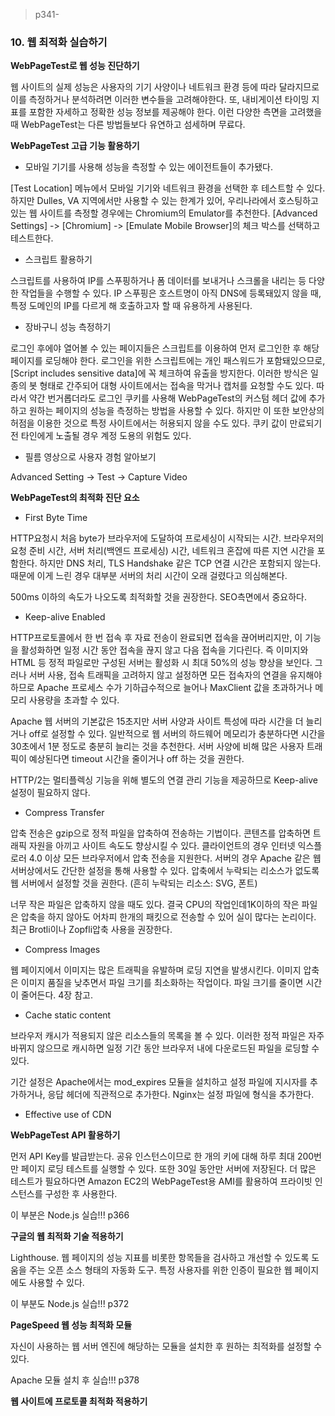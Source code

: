 > p341-

### 10. 웹 최적화 실습하기



**WebPageTest로 웹 성능 진단하기**

웹 사이트의 실제 성능은 사용자의 기기 사양이나 네트워크 환경 등에 따라 달라지므로 이를 측정하거나 분석하려면 이러한 변수들을 고려해야한다. 또, 내비게이션 타이밍 지표를 포함한 자세하고 정확한 성능 정보를 제공해야 한다. 이런 다양한 측면을 고려했을 때 WebPageTest는 다른 방법들보다 유연하고 섬세하며 무료다.



**WebPageTest 고급 기능 활용하기**

- 모바일 기기를 사용해 성능을 측정할 수 있는 에이전트들이 추가됐다. 

[Test Location] 메뉴에서 모바일 기기와 네트워크 환경을 선택한 후 테스트할 수 있다. 하지만 Dulles, VA 지역에서만 사용할 수 있는 한계가 있어, 우리나라에서 호스팅하고 있는 웹 사이트를 측정할 경우에는 Chromium의 Emulator를 추천한다. [Advanced Settings] -> [Chromium] -> [Emulate Mobile Browser]의 체크 박스를 선택하고 테스트한다.

- 스크립트 활용하기

스크립트를 사용하여 IP를 스푸핑하거나 폼 데이터를 보내거나 스크롤을 내리는 등 다양한 작업들을 수행할 수 있다. IP 스푸핑은 호스트명이 아직 DNS에 등록돼있지 않을 때, 특정 도메인의 IP를 다르게 해 호출하고자 할 때 유용하게 사용된다.

- 장바구니 성능 측정하기

로그인 후에야 열어볼 수 있는 페이지들은 스크립트를 이용하여 먼저 로그인한 후 해당 페이지를 로딩해야 한다. 로그인을 위한 스크립트에는 개인 패스워드가 포함돼있으므로, [Script includes sensitive data]에 꼭 체크하여 유출을 방지한다. 이러한 방식은 일종의 봇 형태로 간주되어 대형 사이트에서는 접속을 막거나 캡처를 요청할 수도 있다. 따라서 약간 번거롭더라도 로그인 쿠키를 사용해 WebPageTest의 커스텀 헤더 값에 추가하고 원하는 페이지의 성능을 측정하는 방법을 사용할 수 있다. 하지만 이 또한 보안상의 허점을 이용한 것으로 특정 사이트에서는 허용되지 않을 수도 있다. 쿠키 값이 만료되기 전 타인에게 노출될 경우 계정 도용의 위험도 있다.

- 필름 영상으로 사용자 경험 알아보기

Advanced Setting -> Test -> Capture Video



**WebPageTest의 최적화 진단 요소**

- First Byte Time

HTTP요청시 처음 byte가 브라우저에 도달하여 프로세싱이 시작되는 시간. 브라우저의 요청 준비 시간, 서버 처리(백엔드 프로세싱) 시간, 네트워크 혼잡에 따른 지연 시간을 포함한다. 하지만 DNS 처리, TLS Handshake 같은 TCP 연결 시간은 포함되지 않는다. 때문에 이게 느린 경우 대부분 서버의 처리 시간이 오래 걸렸다고 의심해본다. 

500ms 이하의 속도가 나오도록 최적화할 것을 권장한다. SEO측면에서 중요하다.

- Keep-alive Enabled

HTTP프로토콜에서 한 번 접속 후 자료 전송이 완료되면 접속을 끊어버리지만, 이 기능을 활성화하면 일정 시간 동안 접속을 끊지 않고 다음 접속을 기다린다. 즉 이미지와 HTML 등 정적 파일로만 구성된 서버는 활성화 시 최대 50%의 성능 향상을 보인다. 그러나 서버 사용, 접속 트래픽을 고려하지 않고 설정하면 모든 접속자의 연결을 유지해야하므로 Apache 프로세스 수가 기하급수적으로 늘어나 MaxClient 값을 초과하거나 메모리 사용량을 초과할 수 있다. 

Apache 웹 서버의 기본값은 15초지만 서버 사양과 사이트 특성에 따라 시간을 더 늘리거나 off로 설정할 수 있다. 일반적으로 웹 서버의 하드웨어 메모리가 충분하다면 시간을 30초에서 1분 정도로 충분히 늘리는 것을 추천한다. 서버 사양에 비해 많은 사용자 트래픽이 예상된다면 timeout 시간을 줄이거나 off 하는 것을 권한다. 

HTTP/2는 멀티플렉싱 기능을 위해 별도의 연결 관리 기능을 제공하므로 Keep-alive 설정이 필요하지 않다.

- Compress Transfer

압축 전송은 gzip으로 정적 파일을 압축하여 전송하는 기법이다. 콘텐츠를 압축하면 트래픽 자원을 아끼고 사이트 속도도 향상시킬 수 있다. 클라이언트의 경우 인터넷 익스플로러 4.0 이상 모든 브라우저에서 압축 전송을 지원한다. 서버의 경우 Apache 같은 웹 서버상에서도 간단한 설정을 통해 사용할 수 있다. 압축에서 누락되는 리소스가 없도록 웹 서버에서 설정할 것을 권한다. (흔히 누락되는 리소스: SVG, 폰트)

너무 작은 파일은 압축하지 않을 때도 있다. 결국 CPU의 작업인데1K이하의 작은 파일은 압축을 하지 않아도 어차피 한개의 패킷으로 전송할 수 있어 실이 많다는 논리이다. 최근 Brotli이나 Zopfli압축 사용을 권장한다.

- Compress Images

웹 페이지에서 이미지는 많은 트래픽을 유발하며 로딩 지연을 발생시킨다. 이미지 압축은 이미지 품질을 낮추면서 파일 크기를 최소화하는 작업이다. 파일 크기를 줄이면 시간이 줄어든다. 4장 참고.

- Cache static content

브라우저 캐시가 적용되지 않은 리소스들의 목록을 볼 수 있다. 이러한 정적 파일은 자주 바뀌지 않으므로 캐시하면 일정 기간 동안 브라우저 내에 다운로드된 파일을 로딩할 수 있다. 

기간 설정은 Apache에서는 mod_expires 모듈을 설치하고 설정 파일에 지시자를 추가하거나, 응답 헤더에 직관적으로 추가한다. Nginx는 설정 파일에 형식을 추가한다.

- Effective use of CDN



**WebPageTest API 활용하기**

먼저 API Key를 발급받는다. 공유 인스턴스이므로 한 개의 키에 대해 하루 최대 200번만 페이지 로딩 테스트를 실행할 수 있다. 또한 30일 동안만 서버에 저장된다. 더 많은 테스트가 필요하다면 Amazon EC2의 WebPageTest용 AMI를 활용하여 프라이빗 인스턴스를 구성한 후 사용한다.

이 부분은 Node.js 실습!!! p366



**구글의 웹 최적화 기술 적용하기**

Lighthouse. 웹 페이지의 성능 지표를 비롯한 항목들을 검사하고 개선할 수 있도록 도움을 주는 오픈 소스 형태의 자동화 도구. 특정 사용자를 위한 인증이 필요한 웹 페이지에도 사용할 수 있다. 

이 부분도 Node.js 실습!!! p372



**PageSpeed 웹 성능 최적화 모듈**

자신이 사용하는 웹 서버 엔진에 해당하는 모듈을 설치한 후 원하는 최적화를 설정할 수 있다.

Apache 모듈 설치 후 실습!!! p378



**웹 사이트에 프로토콜 최적화 적용하기**

